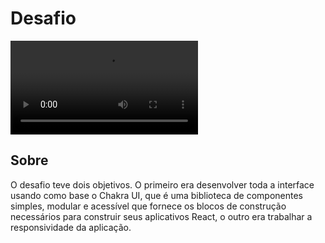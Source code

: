 # Desafio
<video>
  <source src="'public\2022-03-23 09-02-31_Trim.mp4'" type="video/mp4">
</video>


## Sobre
O desafio teve dois objetivos. O primeiro era desenvolver toda a interface usando como base o Chakra UI, que é uma biblioteca de componentes simples, modular e acessível que fornece os blocos de construção necessários para construir seus aplicativos React, o outro era trabalhar a responsividade da aplicação.
